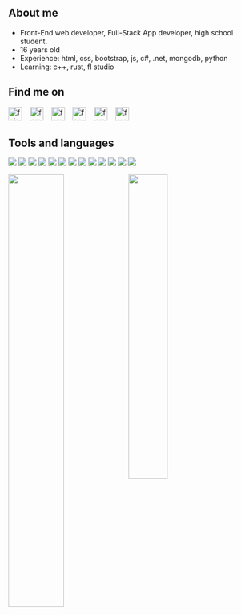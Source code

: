 ## About me
- Front-End web developer, Full-Stack App developer, high school student.
- 16 years old
- Experience: html, css, bootstrap, js, c#, .net, mongodb, python
- Learning: c++, rust, fl studio

## Find me on
[<img width="27px" alt="fejesmate.hu" src="https://fejesmate.hu/images/website.svg" />][web]   
[<img width="27px" alt="fema1337" src="https://fejesmate.hu/images/instagram.svg" />][instagram]   
[<img width="27px" alt="fema" src="https://fejesmate.hu/images/discord.svg" />][discord]   
[<img width="27px" alt="fema" src="https://fejesmate.hu/images/youtube.svg" />][youtube]   
[<img width="27px" alt="fema" src="https://fejesmate.hu/images/spotify.svg" />][spotify]   
[<img width="27px" alt="fema3832" src="https://fejesmate.hu/images/soundcloud.svg" />][soundcloud]

## Tools and languages
[<img src="https://img.shields.io/badge/html5-%23E34F26.svg?style=for-the-badge&logo=html5&logoColor=white" />][web]
[<img src="https://img.shields.io/badge/css3-%231572B6.svg?style=for-the-badge&logo=css3&logoColor=white" />][web]
[<img src="https://img.shields.io/badge/bootstrap-%23563D7C.svg?style=for-the-badge&logo=bootstrap&logoColor=white" />][web]
[<img src="https://img.shields.io/badge/javascript-%23323330.svg?style=for-the-badge&logo=javascript&logoColor=%23F7DF1E" />][web]
[<img src="https://img.shields.io/badge/Rust-000000?style=for-the-badge&logo=rust&logoColor=white" />][web]
[<img src="https://img.shields.io/badge/C%2B%2B-00599C?style=for-the-badge&logo=c%2B%2B&logoColor=white" />][web]
[<img src="https://img.shields.io/badge/C%23-239120?style=for-the-badge&logo=c-sharp&logoColor=white" />][web]
[<img src="https://img.shields.io/badge/.NET-5C2D91?style=for-the-badge&logo=.net&logoColor=white" />][web]
[<img src="https://img.shields.io/badge/Python-14354C?style=for-the-badge&logo=python&logoColor=white" />][web]
[<img src="https://img.shields.io/badge/MongoDB-%234ea94b.svg?style=for-the-badge&logo=mongodb&logoColor=white" />][web]
[<img src="https://img.shields.io/badge/github-%23121011.svg?style=for-the-badge&logo=github&logoColor=white" />][web]
[<img src="https://img.shields.io/badge/Visual_Studio_Code-0078D4?style=for-the-badge&logo=visual%20studio%20code&logoColor=white" />][web]
[<img src="https://img.shields.io/badge/Visual_Studio-5C2D91?style=for-the-badge&logo=visual%20studio&logoColor=white" />][web]
<br>

<img align="left" width="47%" src="https://github-readme-stats.vercel.app/api?username=fema3832&show_icons=true&custom_title=fema3832&theme=dark&layout=compact" />
<img width="39.4%" src="https://github-readme-stats.vercel.app/api/top-langs/?username=fema3832&layout=compact&theme=dark" />

[web]: https://fejesmate.hu
[youtube]: https://www.youtube.com/channel/UCx-MNCKET13anYIfsYWGOIw
[spotify]: https://open.spotify.com/user/p61d6m1fb7rxl68rpel7qjelw?si=cb7add4208004f8d&nd=1
[soundcloud]: https://soundcloud.com/fema3832
[discord]: https://dsc.bio/fema
[instagram]: https://www.instagram.com/fema1337/
[steam]: https://steamcommunity.com/id/2a0
